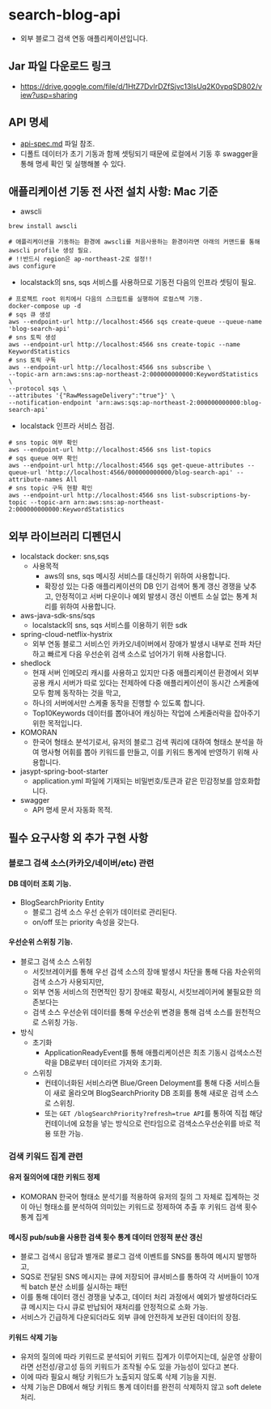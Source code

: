 # search-blog-api
- 외부 블로그 검색 연동 애플리케이션입니다.

## Jar 파일 다운로드 링크
- https://drive.google.com/file/d/1HtZ7DvIrDZfSjvc13IsUq2K0vpqSD802/view?usp=sharing

## API 명세
- [api-spec.md](./api-spec.md) 파일 참조.
- 디폴트 데이터가 초기 기동과 함께 셋팅되기 때문에 로컬에서 기동 후 swagger을 통해 명세 확인 및 실행해볼 수 있다.

## 애플리케이션 기동 전 사전 설치 사항: Mac 기준
- awscli
```shell
brew install awscli

# 애플리케이션을 기동하는 환경에 awscli를 처음사용하는 환경이라면 아래의 커맨드를 통해 awscli profile 생성 필요.
# !!반드시 region은 ap-northeast-2로 설정!!
aws configure
```
- localstack의 sns, sqs 서비스를 사용하므로 기동전 다음의 인프라 셋팅이 필요.
```shell
# 프로젝트 root 위치에서 다음의 스크립트를 실행하여 로컬스택 기동.
docker-compose up -d
# sqs 큐 생성
aws --endpoint-url http://localhost:4566 sqs create-queue --queue-name 'blog-search-api'
# sns 토픽 생성
aws --endpoint-url http://localhost:4566 sns create-topic --name KeywordStatistics
# sns 토픽 구독
aws --endpoint-url http://localhost:4566 sns subscribe \
--topic-arn arn:aws:sns:ap-northeast-2:000000000000:KeywordStatistics \
--protocol sqs \
--attributes '{"RawMessageDelivery":"true"}' \
--notification-endpoint 'arn:aws:sqs:ap-northeast-2:000000000000:blog-search-api'
```
- localstack 인프라 서비스 점검.
```shell
# sns topic 여부 확인
aws --endpoint-url http://localhost:4566 sns list-topics
# sqs queue 여부 확인
aws --endpoint-url http://localhost:4566 sqs get-queue-attributes --queue-url 'http://localhost:4566/000000000000/blog-search-api' --attribute-names All
# sns topic 구독 현황 확인
aws --endpoint-url http://localhost:4566 sns list-subscriptions-by-topic --topic-arn arn:aws:sns:ap-northeast-2:000000000000:KeywordStatistics
```

## 외부 라이브러리 디펜던시
- localstack docker: sns,sqs
  - 사용목적
    - aws의 sns, sqs 메시징 서비스를 대신하기 위하여 사용합니다.
    - 확장성 있는 다중 애플리케이션의 DB 인기 검색어 통계 갱신 경쟁을 낮추고, 안정적이고 서버 다운이나 예외 발생시 갱신 이벤트 소실 없는 통계 처리를 위하여 사용합니다.  
- aws-java-sdk-sns/sqs
  - localstack의 sns, sqs 서비스를 이용하기 위한 sdk
- spring-cloud-netflix-hystrix
  - 외부 연동 블로그 서비스인 카카오/네이버에서 장애가 발생시 내부로 전파 차단하고 빠르게 다음 우선순위 검색 소스로 넘어가기 위해 사용합니다. 
- shedlock
  - 현재 서버 인메모리 캐시를 사용하고 있지만 다중 애플리케이션 환경에서 외부 공용 캐시 서버가 따로 있다는 전제하에 다중 애플리케이션이 동시간 스케줄에 모두 함께 동작하는 것을 막고,
  - 하나의 서버에서만 스케줄 동작을 진행할 수 있도록 합니다.
  - Top10Keywords 데이터를 뽑아내어 캐싱하는 작업에 스케줄러락을 잡아주기 위한 목적입니다.
- KOMORAN
  - 한국어 형태소 분석기로서, 유저의 블로그 검색 쿼리에 대하여 형태소 분석을 하여 명사형 어휘를 뽑아 키워드를 만들고, 이를 키워드 통계에 반영하기 위해 사용합니다.
- jasypt-spring-boot-starter
  - application.yml 파일에 기재되는 비밀번호/토큰과 같은 민감정보를 암호화합니다.
- swagger
  - API 명세 문서 자동화 목적.

## 필수 요구사항 외 추가 구현 사항

### 블로그 검색 소스(카카오/네이버/etc) 관련
#### DB 데이터 조회 기능.
- BlogSearchPriority Entity
  - 블로그 검색 소스 우선 순위가 데이터로 관리된다.
  - on/off 또는 priority 속성을 갖는다.
#### 우선순위 스위칭 기능.
- 블로그 검색 소스 스위칭
  - 서킷브레이커를 통해 우선 검색 소스의 장애 발생시 차단을 통해 다음 차순위의 검색 소스가 사용되지만,
  - 외부 연동 서비스의 전면적인 장기 장애로 확정시, 서킷브레이커에 불필요한 의존보다는 
  - 검색 소스 우선순위 데이터를 통해 우선순위 변경을 통해 검색 소스를 원천적으로 스위칭 가능.
- 방식
  - 초기화
    - ApplicationReadyEvent를 통해 애플리케이션은 최초 기동시 검색소스전략을 DB로부터 데이터르 가져와 초기화.
  - 스위칭
    - 컨테이너화된 서비스라면 Blue/Green Deloyment를 통해 다중 서비스들이 새로 올라오며 BlogSearchPriority DB 조회를 통해 새로운 검색 소스로 스위칭.
    - 또는 `GET /blogSearchPriority?refresh=true API`를 통하여 직접 해당 컨테이너에 요청을 넣는 방식으로 런타임으로 검색소스우선순위를 바로 적용 또한 가능.

### 검색 키워드 집계 관련
#### 유저 질의어에 대한 키워드 정제
- KOMORAN 한국어 형태소 분석기를 적용하여 유저의 질의 그 자체로 집계하는 것이 아닌 형태소를 분석하여 의미있는 키워드로 정제하여 추출 후 키워드 검색 횟수 통계 집계
#### 메시징 pub/sub을 사용한 검색 횟수 통계 데이터 안정적 분산 갱신
- 블로그 검색시 응답과 별개로 블로그 검색 이벤트를 SNS를 통하여 메시지 발행하고, 
- SQS로 전달된 SNS 메시지는 큐에 저장되어 큐서비스를 통하여 각 서버들이 10개씩 batch 분산 소비를 실시하는 패턴
- 이를 통해 데이터 갱신 경쟁을 낮추고, 데이터 처리 과정에서 예외가 발생하더라도 큐 메시지는 다시 큐로 반납되어 재처리를 안정적으로 소화 가능.
- 서비스가 긴급하게 다운되더라도 외부 큐에 안전하게 보관된 데이터의 장점.
#### 키워드 삭제 기능
- 유저의 질의에 따라 키워드로 분석되어 키워드 집계가 이루어지는데, 실운영 상황이라면 선전성/광고성 등의 키워드가 조작될 수도 있을 가능성이 있다고 본다.
- 이에 따라 필요시 해당 키워드가 노출되지 않도록 삭제 기능을 지원.
- 삭제 기능은 DB에서 해당 키워드 통계 데이터를 완전히 삭제하지 않고 soft delete 처리.
